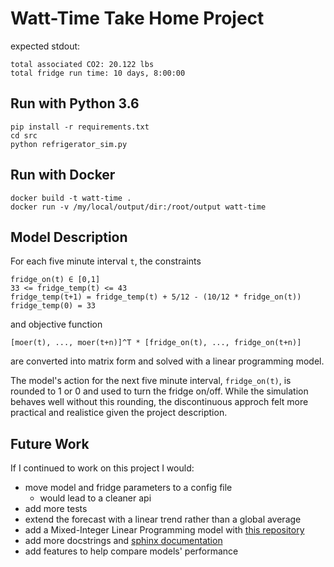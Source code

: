 # Watt-Time Take Home Project

expected stdout:
```
total associated CO2: 20.122 lbs
total fridge run time: 10 days, 8:00:00
```

## Run with Python 3.6

```
pip install -r requirements.txt
cd src
python refrigerator_sim.py
```

## Run with Docker

```
docker build -t watt-time .
docker run -v /my/local/output/dir:/root/output watt-time
```

## Model Description

For each five minute interval `t`, the constraints
```
fridge_on(t) ∈ [0,1]
33 <= fridge_temp(t) <= 43
fridge_temp(t+1) = fridge_temp(t) + 5/12 - (10/12 * fridge_on(t))
fridge_temp(0) = 33
```
and objective function
```
[moer(t), ..., moer(t+n)]^T * [fridge_on(t), ..., fridge_on(t+n)]
```
are converted into matrix form and solved with a linear programming model.

The model's action for the next five minute interval, `fridge_on(t)`, is rounded to 1 or 0 and used to turn the fridge on/off. While the simulation behaves well without this rounding, the discontinuous approch felt more practical and realistice given the project description. 


## Future Work 
If I continued to work on this project I would:
* move model and fridge parameters to a config file
  * would lead to a cleaner api
* add more tests
* extend the forecast with a linear trend rather than a global average
* add a Mixed-Integer Linear Programming model with [this repository](https://github.com/coin-or/python-mip)
* add more docstrings and [sphinx documentation](https://www.sphinx-doc.org/en/master/)
* add features to help compare models' performance
